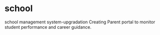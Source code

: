 # school
school management system-upgradation
Creating Parent portal to monitor student performance and career guidance.
